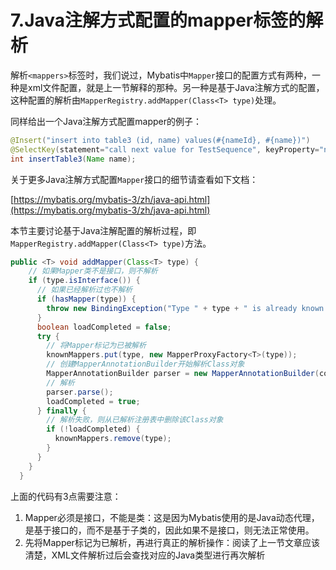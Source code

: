# 7.Java注解方式配置的mapper标签的解析

解析`<mappers>`标签时，我们说过，Mybatis中`Mapper`接口的配置方式有两种，一种是xml文件配置，就是上一节解释的那种。另一种是基于Java注解方式的配置，这种配置的解析由`MapperRegistry.addMapper(Class<T> type)`处理。

同样给出一个Java注解方式配置mapper的例子：

```java
@Insert("insert into table3 (id, name) values(#{nameId}, #{name})")
@SelectKey(statement="call next value for TestSequence", keyProperty="nameId", before=true, resultType=int.class)
int insertTable3(Name name);
```

关于更多Java注解方式配置`Mapper`接口的细节请查看如下文档：

[https://mybatis.org/mybatis-3/zh/java-api.html](https://mybatis.org/mybatis-3/zh/java-api.html)

本节主要讨论基于Java注解配置的解析过程，即`MapperRegistry.addMapper(Class<T> type)`方法。

```java
public <T> void addMapper(Class<T> type) {
    // 如果Mapper类不是接口，则不解析
    if (type.isInterface()) {
      // 如果已经解析过也不解析
      if (hasMapper(type)) {
        throw new BindingException("Type " + type + " is already known to the MapperRegistry.");
      }
      boolean loadCompleted = false;
      try {
        // 将Mapper标记为已被解析
        knownMappers.put(type, new MapperProxyFactory<T>(type));
        // 创建MapperAnnotationBuilder开始解析Class对象
        MapperAnnotationBuilder parser = new MapperAnnotationBuilder(config, type);
        // 解析
        parser.parse();
        loadCompleted = true;
      } finally {
        // 解析失败，则从已解析注册表中删除该Class对象
        if (!loadCompleted) {
          knownMappers.remove(type);
        }
      }
    }
  }
```

上面的代码有3点需要注意：

1. Mapper必须是接口，不能是类：这是因为Mybatis使用的是Java动态代理，是基于接口的，而不是基于子类的，因此如果不是接口，则无法正常使用。
2. 先将Mapper标记为已解析，再进行真正的解析操作：阅读了上一节文章应该清楚，XML文件解析过后会查找对应的Java类型进行再次解析
